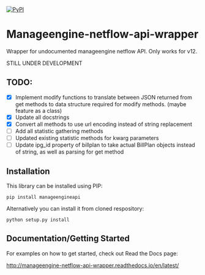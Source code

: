 [![PyPI](https://img.shields.io/pypi/v/manageengineapi.svg)]()

# Manageengine-netflow-api-wrapper
Wrapper for undocumented manageengine netflow API. Only works for v12.

STILL UNDER DEVELOPMENT

TODO:
-----

- [X] Implement modify functions to translate between JSON returned from get methods to data structure
      required for modify methods. (maybe feature as a class)
- [X] Update all docstrings
- [X] Convert all methods to use url encoding instead of string replacement
- [ ] Add all statistic gathering methods
- [ ] Updated existing statistic methods for kwarg parameters
- [ ] Update ipg_id property of billplan to take actual BillPlan objects instead of string, as well as parsing for get method

Installation
------------

This library can be installed using PIP:

    pip install manageengineapi

Alternatively you can install it from cloned respository:

    python setup.py install

Documentation/Getting Started
-----

For examples on how to get started, check out Read the Docs page:

http://manageengine-netflow-api-wrapper.readthedocs.io/en/latest/

